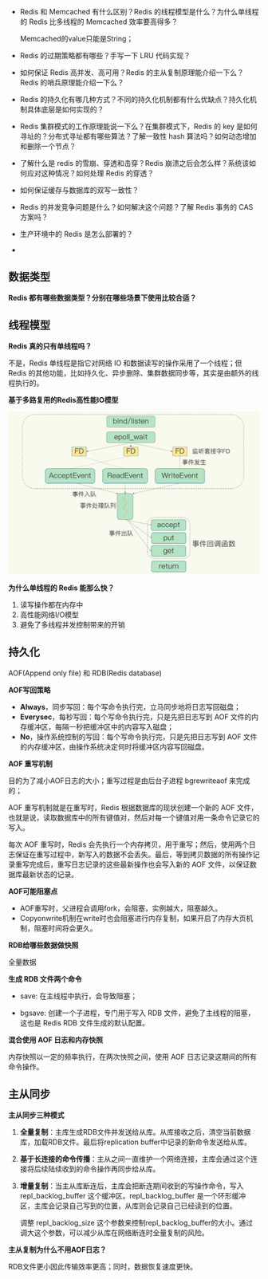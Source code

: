 - Redis 和 Memcached 有什么区别？Redis 的线程模型是什么？为什么单线程的 Redis 比多线程的 Memcached 效率要高得多？

  Memcached的value只能是String；

- Redis 的过期策略都有哪些？手写一下 LRU 代码实现？

- 如何保证 Redis 高并发、高可用？Redis 的主从复制原理能介绍一下么？Redis 的哨兵原理能介绍一下么？

- Redis 的持久化有哪几种方式？不同的持久化机制都有什么优缺点？持久化机制具体底层是如何实现的？

- Redis 集群模式的工作原理能说一下么？在集群模式下，Redis 的 key 是如何寻址的？分布式寻址都有哪些算法？了解一致性 hash 算法吗？如何动态增加和删除一个节点？

- 了解什么是 redis 的雪崩、穿透和击穿？Redis 崩溃之后会怎么样？系统该如何应对这种情况？如何处理 Redis 的穿透？

- 如何保证缓存与数据库的双写一致性？

- Redis 的并发竞争问题是什么？如何解决这个问题？了解 Redis 事务的 CAS 方案吗？

- 生产环境中的 Redis 是怎么部署的？



- 



## 数据类型

**Redis 都有哪些数据类型？分别在哪些场景下使用比较合适？**



## 线程模型

**Redis 真的只有单线程吗？**

不是，Redis 单线程是指它对网络 IO 和数据读写的操作采用了一个线程；但 Redis 的其他功能，比如持久化、异步删除、集群数据同步等，其实是由额外的线程执行的。



**基于多路复用的Redis高性能IO模型**

![](./pic/高性能IO模型.jpg)



**为什么单线程的 Redis 能那么快？**

1. 读写操作都在内存中
2. 高性能网络I/O模型
3. 避免了多线程并发控制带来的开销

## 持久化

AOF(Append only file) 和 RDB(Redis database)

**AOF写回策略**

- **Always**，同步写回：每个写命令执行完，立马同步地将日志写回磁盘；
- **Everysec**，每秒写回：每个写命令执行完，只是先把日志写到 AOF 文件的内存缓冲区，每隔一秒把缓冲区中的内容写入磁盘；
- **No**，操作系统控制的写回：每个写命令执行完，只是先把日志写到 AOF 文件的内存缓冲区，由操作系统决定何时将缓冲区内容写回磁盘。



**AOF 重写机制**

目的为了减小AOF日志的大小；重写过程是由后台子进程 bgrewriteaof 来完成的；

AOF 重写机制就是在重写时，Redis 根据数据库的现状创建一个新的 AOF 文件，也就是说，读取数据库中的所有键值对，然后对每一个键值对用一条命令记录它的写入。

每次 AOF 重写时，Redis 会先执行一个内存拷贝，用于重写；然后，使用两个日志保证在重写过程中，新写入的数据不会丢失。最后，等到拷贝数据的所有操作记录重写完成后，重写日志记录的这些最新操作也会写入新的 AOF 文件，以保证数据库最新状态的记录。



**AOF可能阻塞点**

- AOF重写时，父进程会调用fork，会阻塞，实例越大，阻塞越久。
- Copyonwrite机制在write时也会阻塞进行内存复制，如果开启了内存大页机制，阻塞时间将会更久。



**RDB给哪些数据做快照**

全量数据



**生成 RDB 文件两个命令**

- save: 在主线程中执行，会导致阻塞；

- bgsave: 创建一个子进程，专门用于写入 RDB 文件，避免了主线程的阻塞，这也是 Redis RDB 文件生成的默认配置。

  

**混合使用 AOF 日志和内存快照**

内存快照以一定的频率执行，在两次快照之间，使用 AOF 日志记录这期间的所有命令操作。



## 主从同步

**主从同步三种模式**

1. **全量复制**：主库生成RDB文件并发送给从库。从库接收之后，清空当前数据库，加载RDB文件。最后将replication buffer中记录的新命令发送给从库。

2. **基于长连接的命令传播**：主从之间一直维护一个网络连接，主库会通过这个连接将后续陆续收到的命令操作再同步给从库。

3. **增量复制**：当主从库断连后，主库会把断连期间收到的写操作命令，写入 repl_backlog_buffer 这个缓冲区。repl_backlog_buffer 是一个环形缓冲区，主库会记录自己写到的位置，从库则会记录自己已经读到的位置。

   调整 repl_backlog_size 这个参数来控制repl_backlog_buffer的大小。通过调大这个参数，可以减少从库在网络断连时全量复制的风险。



**主从复制为什么不用AOF日志？**

RDB文件更小因此传输效率更高；同时，数据恢复速度更快。